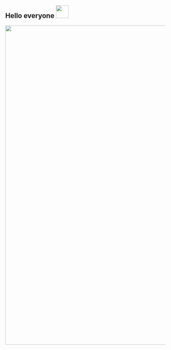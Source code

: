 
  ## Hello everyone <img height="40" src="https://media.tenor.com/VRr39cVS3AkAAAAd/cat-is-vibin.gif"/>


  

  <img maxheight="500" width="1000" src="https://media4.giphy.com/media/9VtZa3W3UjmQgFTY4I/giphy.gif?cid=ecf05e47946miigyjipd4uvpldyf8508hqig5t7zfj9rn175&ep=v1_gifs_search&rid=giphy.gif&ct=g"/>

<!---
Cralos9/Cralos9 is a ✨ special ✨ repository because its `README.md` (this file) appears on your GitHub profile.
You can click the Preview link to take a look at your changes.
--->
